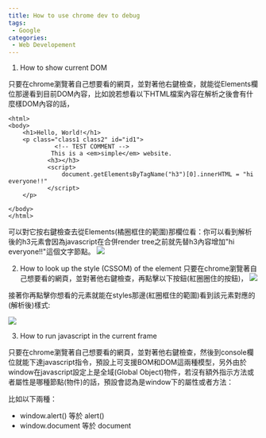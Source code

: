 ```yaml
---
title: How to use chrome dev to debug
tags:
 - Google
categories:
 - Web Developement
---
```



1. How to show current DOM

只要在chrome瀏覽著自己想要看的網頁，並對著他右鍵檢查，就能從Elements欄位那邊看到目前DOM內容，比如說若想看以下HTML檔案內容在解析之後會有什麼樣DOM內容的話，
```
<html>
<body>
    <h1>Hello, World!</h1>
    <p class="class1 class2" id="id1">
             <!-- TEST COMMENT -->
            This is a <em>simple</em> website.
           <h3></h3>
           <script>
               document.getElementsByTagName("h3")[0].innerHTML = "hi everyone!!"
           </script>
    </p>
    
</body>
</html>

```
可以對它按右鍵檢查去從Elements(橘圈框住的範圍)那欄位看：你可以看到解析後的h3元素會因為javascript在合併render tree之前就先替h3內容增加"hi everyone!!"這個文字節點。
![](https://res.cloudinary.com/dqfxgtyoi/image/upload/v1630070697/blog/dom/currentDOM_viaElement_w5odr2.png)



2. How to look up the style (CSSOM) of the element 
只要在chrome瀏覽著自己想要看的網頁，並對著他右鍵檢查，再點擊以下按鈕(紅圈圈住的按鈕)，
![](https://res.cloudinary.com/dqfxgtyoi/image/upload/v1630071414/blog/dom/selectElement_oxy0q4.png)

接著你再點擊你想看的元素就能在styles那邊(紅圈框住的範圍)看到該元素對應的(解析後)樣式:

![](https://res.cloudinary.com/dqfxgtyoi/image/upload/v1630071300/blog/dom/styleOfTheElement_gblqxg.png)



3. How to run javascript in the current frame

只要在chrome瀏覽著自己想要看的網頁，並對著他右鍵檢查，然後到console欄位就能下達javascript指令，預設上可支援BOM和DOM這兩種模型，另外由於window在javascript設定上是全域(Global Object)物件，若沒有額外指示方法或者屬性是哪種節點(物件)的話，預設會認為是window下的屬性或者方法：

比如以下兩種：
- window.alert() 等於 alert()
- window.document 等於 document


